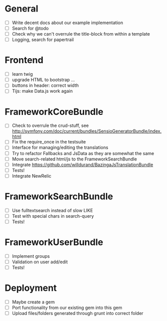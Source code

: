 # General

* [ ] Write decent docs about our example implementation
* [ ] Search for @todo
* [ ] Check why we can't overrule the title-block from within a template
* [ ] Logging, search for papertrail

# Frontend

* [ ] learn twig
* [ ] upgrade HTML to bootstrap ...
* [ ] buttons in header: correct width
* [ ] Tijs: make Data.js work again

# FrameworkCoreBundle

* [ ] Check to overrule the crud-stuff, see http://symfony.com/doc/current/bundles/SensioGeneratorBundle/index.html
* [ ] Fix the require_once in the testsuite
* [ ] Interface for managing/editing the translations
* [ ] Try to refactor Fallbacks and JsData as they are somewhat the same
* [ ] Move search-related html/js to the FrameworkSearchBundle
* [ ] Integrate https://github.com/willdurand/BazingaJsTranslationBundle
* [ ] Tests!
* [ ] Integrate NewRelic

# FrameworkSearchBundle

* [ ] Use fulltextsearch instead of slow LIKE
* [ ] Test with special chars in search-query
* [ ] Tests!

# FrameworkUserBundle

* [ ] Implement groups
* [ ] Validation on user add/edit
* [ ] Tests!

# Deployment

* [ ] Maybe create a gem
* [ ] Port functionality from our existing gem into this gem
* [ ] Upload files/folders generated through grunt into correct folder
